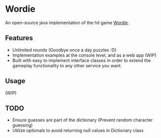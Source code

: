 # Wordie
An open-source java implementation of the hit game [Wordle](https://www.powerlanguage.co.uk/wordle/).
## Features
- Unlimited rounds (Goodbye once a day puzzles :D)
- Implementation examples at the console level, and as a web app (WIP)
- Built with easy to implement interface classes in order to extend the gameplay functionality to any other service you want. 
## Usage
(WIP)

## TODO
- Ensure guesses are part of the dictionary (Prevent random character guessing)
- Utilize optionals to avoid returning null values in Dictionary class